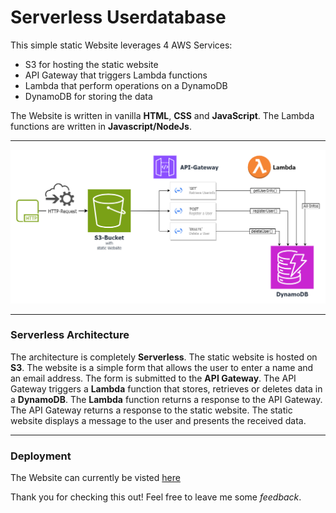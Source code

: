 # Serverless Userdatabase

This simple static Website leverages 4 AWS Services:
- S3 for hosting the static website
- API Gateway that triggers Lambda functions
- Lambda that perform operations on a DynamoDB
- DynamoDB for storing the data

The Website is written in vanilla **HTML**, **CSS** and **JavaScript**. The Lambda functions are written in **Javascript/NodeJs**.

---

![](./imgs/architect.png)

---

### Serverless Architecture

The architecture is completely **Serverless**. The static website is hosted on **S3**. The website is a simple form that allows the user to enter a name and an email address. The form is submitted to the **API Gateway**. The API Gateway triggers a **Lambda** function that stores, retrieves or deletes data in a **DynamoDB**. The **Lambda** function returns a response to the API Gateway. The API Gateway returns a response to the static website. The static website displays a message to the user and presents the received data.

---

### Deployment

The Website can currently be visted [here](http://simple-webpage-45678731243.s3-website.eu-central-1.amazonaws.com)


Thank you for checking this out!
Feel free to leave me some *feedback*.